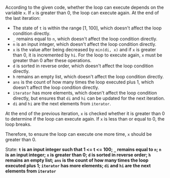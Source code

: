According to the given code, whether the loop can execute depends on the variable `x`. If `x` is greater than 0, the loop can execute again. At the end of the last iteration:

- The state of `t` is within the range [1, 100], which doesn't affect the loop condition directly.
- `_` remains equal to `n`, which doesn't affect the loop condition directly.
- `n` is an input integer, which doesn't affect the loop condition directly.
- `x` is the value after being decreased by `min(di, x)` and if `x` is greater than 0, it is incremented by `hi`. For the loop to execute again, `x` must be greater than 0 after these operations.
- `d` is sorted in reverse order, which doesn't affect the loop condition directly.
- `h` remains an empty list, which doesn't affect the loop condition directly.
- `ans` is the count of how many times the loop executed plus 1, which doesn't affect the loop condition directly.
- `iterator` has more elements, which doesn't affect the loop condition directly, but ensures that `di` and `hi` can be updated for the next iteration.
- `di` and `hi` are the next elements from `iterator`.

At the end of the previous iteration, `x` is checked whether it is greater than 0 to determine if the loop can execute again. If `x` is less than or equal to 0, the loop breaks.

Therefore, to ensure the loop can execute one more time, `x` should be greater than 0.

State: **`t` is an input integer such that 1 <= t <= 100; `_` remains equal to `n`; `n` is an input integer; `x` is greater than 0; `d` is sorted in reverse order; `h` remains an empty list; `ans` is the count of how many times the loop executed plus 1; `iterator` has more elements; `di` and `hi` are the next elements from `iterator`**